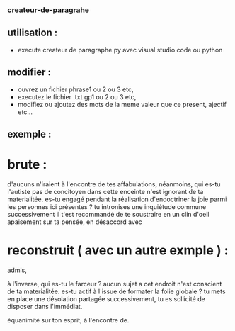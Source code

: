 ### createur-de-paragrahe

## utilisation :
- execute createur de paragraphe.py avec visual studio code ou python

## modifier :
- ouvrez un fichier phrase1 ou 2 ou 3 etc,
- executez le fichier .txt gp1 ou 2 ou 3 etc,
- modifiez ou ajoutez des mots de la meme valeur que ce present, ajectif etc...

## exemple :

# brute :
d'aucuns n'iraient à l'encontre de tes affabulations,
néanmoins, qui es-tu
l'autiste
pas de concitoyen
dans cette enceinte
n'est ignorant
de ta materialitée.
es-tu engagé
pendant la réalisation
d'endoctriner
la joie parmi les personnes ici présentes ?
tu intronises
une inquiétude commune
successivement
il t'est recommandé de
te soustraire
en un clin d'oeil
apaisement
sur ta pensée,
en désaccord avec

# reconstruit ( avec un autre exmple ) :
admis,

à l'inverse, qui es-tu le farceur ?
aucun sujet a cet endroit n'est conscient de ta materialitée.
es-tu actif à l'issue de formater la folie globale ?
tu mets en place une désolation partagée successivement,
tu es sollicité de disposer dans l'immédiat.

équanimité sur ton esprit, à l'encontre de.
